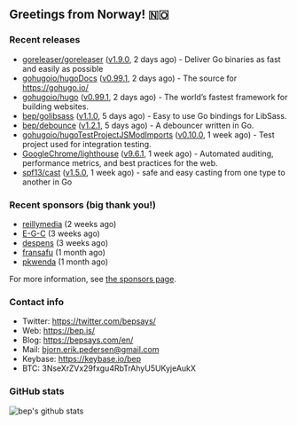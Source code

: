 ## Greetings from Norway! 🇳🇴

### Recent releases
- [goreleaser/goreleaser](https://github.com/goreleaser/goreleaser) ([v1.9.0](https://github.com/goreleaser/goreleaser/releases/tag/v1.9.0), 2 days ago) - Deliver Go binaries as fast and easily as possible
- [gohugoio/hugoDocs](https://github.com/gohugoio/hugoDocs) ([v0.99.1](https://github.com/gohugoio/hugoDocs/releases/tag/v0.99.1), 2 days ago) - The source for https://gohugo.io/
- [gohugoio/hugo](https://github.com/gohugoio/hugo) ([v0.99.1](https://github.com/gohugoio/hugo/releases/tag/v0.99.1), 2 days ago) - The world’s fastest framework for building websites.
- [bep/golibsass](https://github.com/bep/golibsass) ([v1.1.0](https://github.com/bep/golibsass/releases/tag/v1.1.0), 5 days ago) - Easy to use Go bindings for LibSass.
- [bep/debounce](https://github.com/bep/debounce) ([v1.2.1](https://github.com/bep/debounce/releases/tag/v1.2.1), 5 days ago) - A debouncer written in Go.
- [gohugoio/hugoTestProjectJSModImports](https://github.com/gohugoio/hugoTestProjectJSModImports) ([v0.10.0](https://github.com/gohugoio/hugoTestProjectJSModImports/releases/tag/v0.10.0), 1 week ago) - Test project used for integration testing.
- [GoogleChrome/lighthouse](https://github.com/GoogleChrome/lighthouse) ([v9.6.1](https://github.com/GoogleChrome/lighthouse/releases/tag/v9.6.1), 1 week ago) - Automated auditing, performance metrics, and best practices for the web.
- [spf13/cast](https://github.com/spf13/cast) ([v1.5.0](https://github.com/spf13/cast/releases/tag/v1.5.0), 1 week ago) - safe and easy casting from one type to another in Go 


### Recent sponsors (big thank you!)

- [reillymedia](https://github.com/reillymedia) (2 weeks ago)
- [E-G-C](https://github.com/E-G-C) (3 weeks ago)
- [despens](https://github.com/despens) (3 weeks ago)
- [fransafu](https://github.com/fransafu) (1 month ago)
- [pkwenda](https://github.com/pkwenda) (1 month ago)

For more information, see [the sponsors page](https://github.com/sponsors/bep/).

### Contact info
- Twitter: https://twitter.com/bepsays/
- Web: https://bep.is/
- Blog: https://bepsays.com/en/
- Mail: bjorn.erik.pedersen@gmail.com
- Keybase: https://keybase.io/bep
- BTC: 3NseXrZVx29fxgu4RbTrAhyU5UKyjeAukX


### GitHub stats
![bep's github stats](https://github-readme-stats.vercel.app/api?username=bep&count_private=true&hide_title=true)

